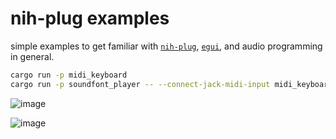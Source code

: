# nih-plug examples

simple examples to get familiar with [`nih-plug`](https://github.com/robbert-vdh/nih-plug/),
[`egui`](https://github.com/emilk/egui), and audio programming in general.

```sh
cargo run -p midi_keyboard
cargo run -p soundfont_player -- --connect-jack-midi-input midi_keyboard:midi_output
```

![image](https://user-images.githubusercontent.com/4232207/208288590-4c653dde-1bcc-4d25-97a1-ca870dda6a1c.png)

![image](https://user-images.githubusercontent.com/4232207/210128687-aea4e4a1-c0fb-4e5f-9bf7-0ba52e3e4972.png)

